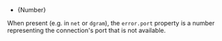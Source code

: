 
* {Number}

When present (e.g. in `net` or `dgram`), the `error.port` property is a number representing
the connection's port that is not available.


